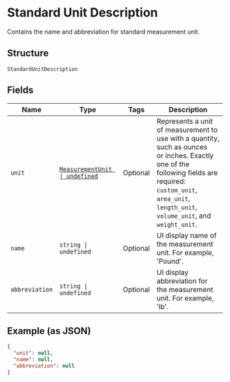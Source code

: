 
# Standard Unit Description

Contains the name and abbreviation for standard measurement unit.

## Structure

`StandardUnitDescription`

## Fields

| Name | Type | Tags | Description |
|  --- | --- | --- | --- |
| `unit` | [`MeasurementUnit \| undefined`](../../doc/models/measurement-unit.md) | Optional | Represents a unit of measurement to use with a quantity, such as ounces<br>or inches. Exactly one of the following fields are required: `custom_unit`,<br>`area_unit`, `length_unit`, `volume_unit`, and `weight_unit`. |
| `name` | `string \| undefined` | Optional | UI display name of the measurement unit. For example, 'Pound'. |
| `abbreviation` | `string \| undefined` | Optional | UI display abbreviation for the measurement unit. For example, 'lb'. |

## Example (as JSON)

```json
{
  "unit": null,
  "name": null,
  "abbreviation": null
}
```

